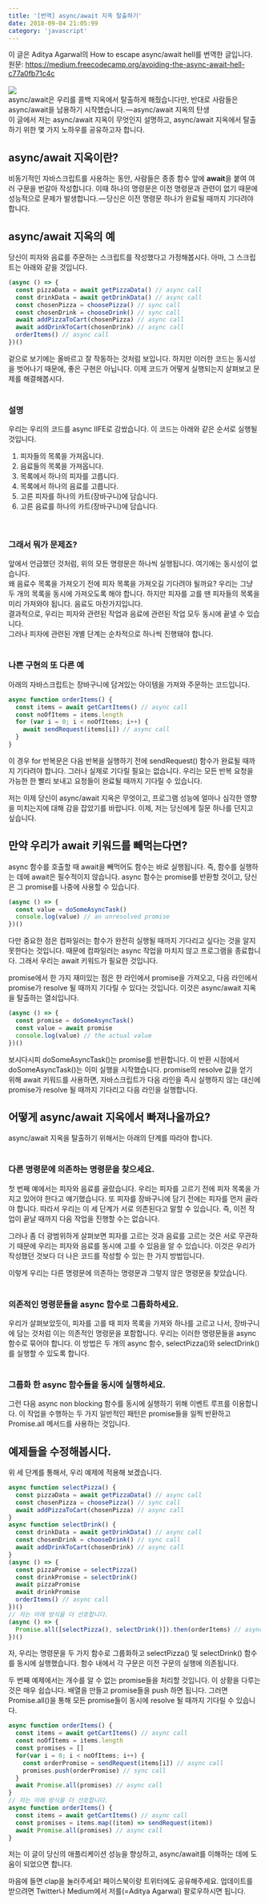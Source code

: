 ```yaml
---
title: '[번역] async/await 지옥 탈출하기'
date: 2018-09-04 21:05:99
category: 'javascript'
---
```


이 글은 Aditya Agarwal의 How to escape async/await hell를 번역한 글입니다.  
원문: https://medium.freecodecamp.org/avoiding-the-async-await-hell-c77a0fb71c4c
<br><br>
![](./images/avoiding-the-async-await-hell/preview.png)
<br>
async/await은 우리를 콜백 지옥에서 탈출하게 해줬습니다만, 반대로 사람들은 async/await을 남용하기 시작했습니다. — async/await 지옥의 탄생  
이 글에서 저는 async/await 지옥이 무엇인지 설명하고, async/await 지옥에서 탈출하기 위한 몇 가지 노하우를 공유하고자 합니다.

## async/await 지옥이란?

비동기적인 자바스크립트를 사용하는 동안, 사람들은 종종 함수 앞에 **await**을 붙여 여러 구문을 번갈아 작성합니다. 이때 하나의 명령문은 이전 명령문과 관련이 없기 때문에 성능적으로 문제가 발생합니다. — 당신은 이전 명령문 하나가 완료될 때까지 기다려야 합니다.

## async/await 지옥의 예

당신이 피자와 음료를 주문하는 스크립트를 작성했다고 가정해봅시다.
아마, 그 스크립트는 아래와 같을 것입니다.

```javascript
(async () => {
  const pizzaData = await getPizzaData() // async call
  const drinkData = await getDrinkData() // async call
  const chosenPizza = choosePizza() // sync call
  const chosenDrink = chooseDrink() // sync call
  await addPizzaToCart(chosenPizza) // async call
  await addDrinkToCart(chosenDrink) // async call
  orderItems() // async call
})()
```
겉으로 보기에는 올바르고 잘 작동하는 것처럼 보입니다. 하지만 이러한 코드는 동시성을 벗어나기 때문에, 좋은 구현은 아닙니다. 이제 코드가 어떻게 실행되는지 살펴보고 문제를 해결해봅시다.  
<br>

### 설명

우리는 우리의 코드를 async IIFE로 감쌌습니다. 이 코드는 아래와 같은 순서로 실행될 것입니다.  
  
1. 피자들의 목록을 가져옵니다.  
2. 음료들의 목록을 가져옵니다.  
3. 목록에서 하나의 피자를 고릅니다.  
4. 목록에서 하나의 음료를 고릅니다.  
5. 고른 피자를 하나의 카트(장바구니)에 담습니다.  
6. 고른 음료를 하나의 카트(장바구니)에 담습니다.  
<br>

### 그래서 뭐가 문제죠?

앞에서 언급했던 것처럼, 위의 모든 명령문은 하나씩 실행됩니다. 여기에는 동시성이 없습니다.  
왜 음료수 목록을 가져오기 전에 피자 목록을 가져오길 기다려야 될까요? 우리는 그냥 두 개의 목록을 동시에 가져오도록 해야 합니다. 하지만 피자를 고를 땐 피자들의 목록을 미리 가져와야 됩니다. 음료도 마찬가지입니다.  
결과적으로, 우리는 피자와 관련된 작업과 음료에 관련된 작업 모두 동시에 끝낼 수 있습니다.  
그러나 피자에 관련된 개별 단계는 순차적으로 하나씩 진행돼야 합니다.  
<br>

### 나쁜 구현의 또 다른 예

아래의 자바스크립트는 장바구니에 담겨있는 아이템을 가져와 주문하는 코드입니다.

```javascript
async function orderItems() {
  const items = await getCartItems() // async call
  const noOfItems = items.length
  for (var i = 0; i < noOfItems; i++) {
    await sendRequest(items[i]) // async call
  }
}
```

이 경우 for 반복문은 다음 반복을 실행하기 전에 sendRequest() 함수가 완료될 때까지 기다려야 합니다. 그러나 실제로 기다릴 필요는 없습니다. 우리는 모든 반복 요청을 가능한 한 빨리 보내고 요청들이 완료될 때까지 기다릴 수 있습니다.  

저는 이제 당신이 async/await 지옥은 무엇이고, 프로그램 성능에 얼마나 심각한 영향을 미치는지에 대해 감을 잡았기를 바랍니다. 이제, 저는 당신에게 질문 하나를 던지고 싶습니다.  

## 만약 우리가 await 키워드를 빼먹는다면?

async 함수를 호출할 때 await을 빼먹어도 함수는 바로 실행됩니다. 즉, 함수를 실행하는 데에 await은 필수적이지 않습니다. async 함수는 promise를 반환할 것이고, 당신은 그 promise를 나중에 사용할 수 있습니다.

```javascript
(async () => {
  const value = doSomeAsyncTask()
  console.log(value) // an unresolved promise
})()
```

다만 중요한 점은 컴파일러는 함수가 완전히 실행될 때까지 기다리고 싶다는 것을 알지 못한다는 것입니다. 때문에 컴파일러는 async 작업을 마치지 않고 프로그램을 종료합니다. 그래서 우리는 await 키워드가 필요한 것입니다.  

promise에서 한 가지 재미있는 점은 한 라인에서 promise을 가져오고, 다음 라인에서 promise가 resolve 될 때까지 기다릴 수 있다는 것입니다. 이것은 async/await 지옥을 탈출하는 열쇠입니다.  

```javascript
(async () => {
  const promise = doSomeAsyncTask()
  const value = await promise
  console.log(value) // the actual value
})()
```

보시다시피 doSomeAsyncTask()는 promise를 반환합니다. 이 반환 시점에서 doSomeAsyncTask()는 이미 실행을 시작했습니다. promise의 resolve 값을 얻기 위해 await 키워드를 사용하면, 자바스크립트가 다음 라인을 즉시 실행하지 않는 대신에 promise가 resolve 될 때까지 기다리고 다음 라인을 실행합니다.  

## 어떻게 async/await 지옥에서 빠져나올까요?

async/await 지옥을 탈출하기 위해서는 아래의 단계를 따라야 합니다.  
<br>

### 다른 명령문에 의존하는 명령문을 찾으세요.

첫 번째 예에서는 피자와 음료를 골랐습니다. 우리는 피자를 고르기 전에 피자 목록을 가지고 있어야 한다고 얘기했습니다. 또 피자를 장바구니에 담기 전에는 피자를 먼저 골라야 합니다. 따라서 우리는 이 세 단계가 서로 의존된다고 말할 수 있습니다. 즉, 이전 작업이 끝날 때까지 다음 작업을 진행할 수는 없습니다.  

그러나 좀 더 광범위하게 살펴보면 피자를 고르는 것과 음료를 고르는 것은 서로 무관하기 때문에 우리는 피자와 음료를 동시에 고를 수 있음을 알 수 있습니다. 이것은 우리가 작성했던 것보다 더 나은 코드를 작성할 수 있는 한 가지 방법입니다.  

이렇게 우리는 다른 명령문에 의존하는 명령문과 그렇지 않은 명령문을 찾았습니다.  
<br>

### 의존적인 명령문들을 async 함수로 그룹화하세요.

우리가 살펴보았듯이, 피자를 고를 때 피자 목록을 가져와 하나를 고르고 나서, 장바구니에 담는 것처럼 이는 의존적인 명령문을 포함합니다. 우리는 이러한 명령문들을 async 함수로 묶어야 합니다. 이 방법은 두 개의 async 함수, selectPizza()와 selectDrink()를 실행할 수 있도록 합니다.  
<br>

### 그룹화 한 async 함수들을 동시에 실행하세요.

그런 다음 async non blocking 함수를 동시에 실행하기 위해 이벤트 루프를 이용합니다. 이 작업을 수행하는 두 가지 일반적인 패턴은 promise들을 일찍 반환하고 Promise.all 메서드를 사용하는 것입니다.
<br>

## 예제들을 수정해봅시다.

위 세 단계를 통해서, 우리 예제에 적용해 보겠습니다.

```javascript
async function selectPizza() {
  const pizzaData = await getPizzaData() // async call
  const chosenPizza = choosePizza() // sync call
  await addPizzaToCart(chosenPizza) // async call
}
async function selectDrink() {
  const drinkData = await getDrinkData() // async call
  const chosenDrink = chooseDrink() // sync call
  await addDrinkToCart(chosenDrink) // async call
}
(async () => {
  const pizzaPromise = selectPizza()
  const drinkPromise = selectDrink()
  await pizzaPromise
  await drinkPromise
  orderItems() // async call
})()
// 저는 아래 방식을 더 선호합니다.
(async () => {
  Promise.all([selectPizza(), selectDrink()]).then(orderItems) // async call
})()
```

자, 우리는 명령문을 두 가지 함수로 그룹화하고 selectPizza() 및 selectDrink() 함수를 동시에 실행했습니다. 함수 내에서 각 구문은 이전 구문의 실행에 의존됩니다.  

두 번째 예제에서는 개수를 알 수 없는 promise들을 처리할 것입니다. 이 상황을 다루는 것은 매우 쉽습니다. 배열을 만들고 promise들을 push 하면 됩니다. 그러면 Promise.all()을 통해 모든 promise들이 동시에 resolve 될 때까지 기다릴 수 있습니다.  

```javascript
async function orderItems() {
  const items = await getCartItems() // async call
  const noOfItems = items.length
  const promises = []
  for(var i = 0; i < noOfItems; i++) {
    const orderPromise = sendRequest(items[i]) // async call
    promises.push(orderPromise) // sync call
  }
  await Promise.all(promises) // async call
}
// 저는 아래 방식을 더 선호합니다.
async function orderItems() {
  const items = await getCartItems() // async call
  const promises = items.map((item) => sendRequest(item))
  await Promise.all(promises) // async call
}
```

저는 이 글이 당신의 애플리케이션 성능을 향상하고, async/await를 이해하는 데에 도움이 되었으면 합니다.

마음에 들면 clap을 눌러주세요! 페이스북이랑 트위터에도 공유해주세요. 업데이트를 받으려면 Twitter나 Medium에서 저를(=Aditya Agarwal) 팔로우하시면 됩니다.

<br>
<br>